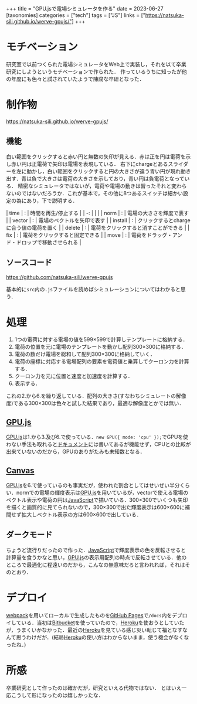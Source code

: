 +++
title = "GPU.jsで電場シミュレータを作る"
date = 2023-06-27
[taxonomies]
categories = ["tech"]
tags = ["JS"]
links = ["https://natsuka-sili.github.io/werve-gpujs/"]
+++

# モチベーション
研究室で以前つくられた電場シミュレータをWeb上で実装し，それを以て卒業研究にしようというモチベーションで作られた．
作っているうちに知ったが他の年度にも色々と試されていたようで陳腐な卒研となった．
# 制作物
<https://natsuka-sili.github.io/werve-gpujs/>
## 機能
白い範囲をクリックすると赤い円と無数の矢印が見える．赤は正を円は電荷を示し赤い円は正電荷で矢印は電場を表現している．
右下にchargeとあるスライダーを左に動かし，白い範囲をクリックすると円の大きさが違う青い円が現れ動き出す．青は負で大きさは電荷の大きさを示しており，青い円は負電荷となっている．
精密なシミュレータではないが，電荷や電場の動きは習ったそれと変わらないのではないだろうか．これが基本で，その他に8つあるスイッチは細かい設定の為にあり，下で説明する．

| time | : | 時間を再生/停止する |
| -: | | |
| norm | : | 電場の大きさを輝度で表す |
| vector | : | 電場のベクトルを矢印で表す |
| install | : | クリックするとchargeに合う値の電荷を置く |
| delete | : | 電荷をクリックすると消すことができる |
| fix | : | 電荷をクリックすると固定できる |
| move | : | 電荷をドラッグ・アンド・ドロップで移動させられる |

## ソースコード
<https://github.com/natsuka-sili/werve-gpujs>

基本的に`src`内の`.js`ファイルを読めばシミュレーションについてはわかると思う．

# 処理
1. 1つの電荷に対する電場の値を599×599で計算しテンプレートに格納する．
1. 電荷の位置を元に電場のテンプレートを動かし配列300×300に格納する．
1. 電荷の数だけ電場を総和して配列300×300に格納していく．
1. 電荷の座標に対応する電場配列の要素を電荷値と乗算してクーロン力を計算する．
1. クーロン力を元に位置と速度と加速度を計算する．
1. 表示する．

これの2.から6.を繰り返している．配列の大きさ(すなわちシミュレートの解像度)である300×300は色々と試した結果であり，最適な解像度とかでは無い．

## [GPU.js](https://gpu.rocks/#/)
[GPU.js](https://gpu.rocks/#/)は1.から3.及び6.で使っている．`new GPU({ mode: 'cpu' });`でGPUを使わない手法も取れると[ドキュメント](https://github.com/gpujs/gpu.js)には書いてあるが機能せず，CPUとの比較が出来ていないのだから，GPUのありがたみも未知数となる．

## [Canvas](https://developer.mozilla.org/ja/docs/Web/HTML/Element/canvas)
[GPU.js](https://gpu.rocks/#/)を6.で使っているのも事実だが，使われた割合としてはせいぜい半分くらい．normでの電場の輝度表示は[GPU.js](https://gpu.rocks/#/)を用いているが，vectorで使える電場のベクトル表示や電荷の円は[JavaScript](https://developer.mozilla.org/ja/docs/Web/JavaScript)で描いている．300×300でいくつも矢印を描くと画質的に見てられないので，300×300で出た輝度表示は600×600に補間せず拡大しベクトル表示の方は600×600で出している．

## ダークモード
ちょうど流行りだったので作った．[JavaScript](https://developer.mozilla.org/ja/docs/Web/JavaScript)で輝度表示の色を反転させると計算量を食うかなと思い，[GPU.js](https://gpu.rocks/#/)の表示用配列の時点で反転させている．他のところで最適化に程遠いのだから，こんなの無意味だろと言われれば，それはそのとおり．

# デプロイ
[webpack](https://webpack.js.org/)を用いてローカルで生成したものを[GitHub Pages](https://docs.github.com/ja/pages/getting-started-with-github-pages/about-github-pages)で`/docs`内をデプロイしている．当初は[Bitbucket](https://bitbucket.org/)を使っていたので，[Heroku](https://jp.heroku.com/)を使おうとしていたが，うまくいかなかった．最近の[Heroku](https://jp.heroku.com/)を見ている感じ災い転じて福となすなんて思うわけだが．(結局[Heroku](https://jp.heroku.com/)の使い方はわからないまま，使う機会がなくなったね．)

# 所感
卒業研究として作ったのは確かだが，研究といえる代物ではない．
とはいえ一応こうして形になったのは嬉しかったな．